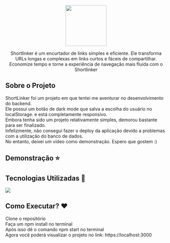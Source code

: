 <p align="center">
  <img src="https://github.com/GxbrielLeno/shortlinker-node.js/assets/116293621/f51a45fd-6c05-4c19-9855-90f49bba710e" height="128">
  <p align="center">Shortlinker é um encurtador de links simples e eficiente. Ele transforma URLs longas e complexas em links curtos e fáceis de compartilhar. Economize tempo e torne a experiência de navegação mais fluida com o Shortlinker</p>
</p>

## Sobre o Projeto
<p>ShortLinker foi um projeto em que tentei me aventurar no desenvolvimento do backend.<br>
Ele possui um botão de dark mode que salva a escolha do usuário no localStorage.
e está completamente responsivo.<br>
Embora tenha sido um projeto relativamente simples, demorou bastante para ser finalizado.<br>
Infelizmente, não consegui fazer o deploy da aplicação devido a problemas com a utilização do banco de dados.<br>
No entanto, deixei um vídeo como demonstração. Espero que gostem :)</p>

## Demonstração ⭐

## Tecnologias Utilizadas 🚀
  <img src="https://skills.thijs.gg/icons?i=nodejs,sqlite,html,css,javascript&theme=dark">


## Como Executar? ❤️

Clone o repositório <br>
Faça um npm install no terminal <br>
Após isso dê o comando npm start no terminal <br>
Agora você poderá visualizar o projeto no link: https://localhost:3000 <br>

